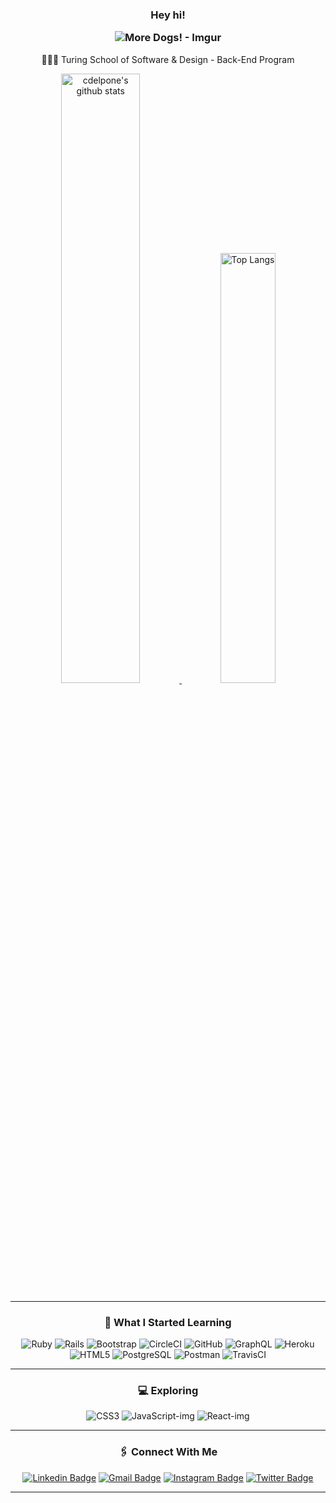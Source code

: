 <h3 align="center">
  Hey hi!

  ![More Dogs! - Imgur](https://user-images.githubusercontent.com/81711519/140007302-c1b290b4-12e1-440b-bb3d-72ea69567ab9.gif)
</h3>

<p align="center">
  ‍👩🏻‍💻 Turing School of Software & Design - Back-End Program
</p>

<div align="center" >
<a  href="https://github.com/cdelpone">
<img alt="cdelpone's github stats" width="50%" src="https://github-readme-stats.vercel.app/api?username=cdelpone&show_icons=true&count_private=true&hide_border=true&bg_color=50,e96205,904e99&title_color=fff&text_color=fff&icon_color=f2f2f2" href="https://github.com/cdelpone" />
<img alt="Top Langs" width="42%" src="https://github-readme-stats.vercel.app/api/top-langs/?username=cdelpone&layout=compact&count_private=true&&hide_border=true&bg_color=904e99&title_color=fff&text_color=fff&icon_color=f2f2f2&hide=jupyter%20notebook&langs_count=5" href="https://github.com/cdelpone" /></a>
<hr></hr>

<h3 align="center">💾 What I Started Learning</h3>
<div align="center">

![Ruby](https://img.shields.io/badge/ruby-%23CC342D.svg?style=flat&logo=ruby&logoColor=white)
![Rails](https://img.shields.io/badge/rails-%23CC0000.svg?style=flat&logo=ruby-on-rails&logoColor=white)
![Bootstrap](https://img.shields.io/badge/-Bootstrap-563D7C?style=flat&logo=bootstrap)
![CircleCI](https://img.shields.io/badge/circleci-%23161616.svg?style=flat&logo=circleci&logoColor=white)
![GitHub](https://img.shields.io/badge/-GitHub-181717?style=flat&logo=github)
![GraphQL](https://img.shields.io/badge/-GraphQL-E10098?style=flat&logo=graphql&logoColor=light-pink)
![Heroku](https://img.shields.io/badge/-Heroku-430098?style=flat&logo=heroku)
![HTML5](https://img.shields.io/badge/-HTML5-E34F26?style=flat&logo=html5&logoColor=white)
![PostgreSQL](https://img.shields.io/badge/-PostgreSQL-336791?style=flat&logo=postgresql)
![Postman](https://img.shields.io/badge/Postman-FF6C37?style=flat&logo=postman&logoColor=red)
![TravisCI](https://img.shields.io/badge/travisci-%232B2F33.svg?style=flat&logo=travis&logoColor=white)

<hr></hr>
</div>

<h3 align="center">💻 Exploring</h3>
<p align="center">
<div align="center">

![CSS3](https://img.shields.io/badge/-CSS3-1572B6?style=flat&logo=css3)
![JavaScript-img](https://badges.aleen42.com/src/javascript.svg)
![React-img](https://badges.aleen42.com/src/react.svg)
<hr></hr>

<h3 align="center">🖇 Connect With Me </h3>

[![Linkedin Badge](https://img.shields.io/badge/-cdelpone-0072b1?style=flat&logo=Linkedin&logoColor=white)](https://www.linkedin.com/in/christinadelpone/ "Connect on LinkedIn")
[![Gmail Badge](https://img.shields.io/badge/-cdelpone@gmail.com-c14438?style=flat&logo=Gmail&logoColor=white)](mailto:cdelpone@gmail.com "Connect via Email")
[![Instagram Badge](https://img.shields.io/badge/-cdelpone-C13584?style=flat&logo=Instagram&logoColor=white)](https://www.instagram.com/cdelpone/ "Follow on Instagram")
[![Twitter Badge](https://img.shields.io/badge/-cdelpone-1DA1F2?style=flat&logo=Twitter&logoColor=white)](https://www.twitter.com/cdelpone/ "Follow on Twitter")
<hr></hr>


<!--
**cdelpone/cdelpone** is a ✨ _special_ ✨ repository because its `README.md` (this file) appears on your GitHub profile.

Here are some ideas to get you started:

- 🔭 I’m currently working on ...
- 🌱 I’m currently learning ...
- 👯 I’m looking to collaborate on ...
- 🤔 I’m looking for help with ...
- 💬 Ask me about ...
- 📫 How to reach me: ...
- 😄 Pronouns: ...
- ⚡ Fun fact: ...
[![Spotify](https://novatorem.vercel.app/api/spotify)](https://open.spotify.com/user/12178515106)
![Python](https://img.shields.io/badge/python-3670A0?style=flat&logo=python&logoColor=ffdd54)
![CircleCI](https://img.shields.io/badge/circleci-%23161616.svg?style=flat&logo=circleci&logoColor=white)
<a  href="https://github.com/cdelpone">
<img alt="cdelpone's github stats" width="50%" src="https://github-readme-stats.vercel.app/api?username=cdelpone&show_icons=true&count_private=true&hide_border=true&theme=yeblu" href="https://github.com/cdelpone" />
<img alt="Top Langs" width="42%" src="https://github-readme-stats.vercel.app/api/top-langs/?username=cdelpone&layout=compact&count_private=true&&hide_border=true&theme=yeblu&hide=jupyter%20notebook&langs_count=5" href="https://github.com/cdelpone" />
</a>
-->

<!-- Markdown link & img dfn's -->
<!-- [travis-image]: https://app.travis-ci.com/TannerDale/bones-be.svg?branch=main
[travis-url]: https://app.travis-ci.com/TannerDale/bones-be
[Github-img]: https://img.shields.io/badge/GitHub-100000?style=for-the-badge&logo=github&logoColor=white -->

<!-- #### Development -->
<!-- [Atom-img]: https://img.shields.io/badge/Atom-66595C.svg?&style=flaste&logo=atom&logoColor=white
[Bootstrap-img]: https://img.shields.io/badge/Bootstrap-563D7C?style=for-the-badge&logo=bootstrap&logoColor=white
[Figaro-img]: https://img.shields.io/badge/figaro-b81818.svg?&style=flaste&logo=rubygems&logoColor=white
[Git-img]: https://img.shields.io/badge/Git-F05032.svg?&style=flaste&logo=git&logoColor=white
[Github-img]: https://img.shields.io/badge/GitHub-181717.svg?&style=flaste&logo=github&logoColor=white
[Markdown-img]: https://img.shields.io/badge/Markdown-000000?style=for-the-badge&logo=markdown&logoColor=white
[PostgreSQL-img]: https://img.shields.io/badge/PostgreSQL-4169E1.svg?&style=flaste&logo=postgresql&logoColor=white
[Postman-img]: https://img.shields.io/badge/Postman-FF6C37?style=for-the-badge&logo=Postman&logoColor=white
[Rubocop-img]: https://img.shields.io/badge/rubocop-b81818.svg?&style=flaste&logo=rubygems&logoColor=white
[Ruby on Rails-img]: https://img.shields.io/badge/Ruby%20On%20Rails-b81818.svg?&style=flat&logo=rubyonrails&logoColor=white -->

<!-- #### Languages -->
<!-- [ActiveRecord-img]: https://img.shields.io/badge/ActiveRecord-CC0000.svg?&style=flaste&logo=rubyonrails&logoColor=white
[CSS3-img]: https://img.shields.io/badge/CSS3-1572B6.svg?&style=flaste&logo=css3&logoColor=white
[HTML5-img]: https://img.shields.io/badge/HTML5-0EB201.svg?&style=flaste&logo=html5&logoColor=white
[Ruby-img]: https://img.shields.io/badge/Ruby-CC0000.svg?&style=flaste&logo=ruby&logoColor=white 
[React-img]: https://badges.aleen42.com/src/react.svg
[JavaScript-img]: https://badges.aleen42.com/src/javascript.svg
-->

<!-- #### Deployment -->
<!-- [Heroku-img]: https://img.shields.io/badge/Heroku-430098.svg?&style=flaste&logo=heroku&logoColor=white
[Circle CI-img]: https://img.shields.io/badge/-CircleCi-brightgreen.svg?logo=LOGO
[Faraday-img]: https://img.shields.io/badge/faraday-b81818.svg?&style=flaste&logo=rubygems&logoColor=white -->

<!-- #### Testing -->
<!-- [Capybara-img]: https://img.shields.io/badge/capybara-b81818.svg?&style=flaste&logo=rubygems&logoColor=white
[Launchy-img]: https://img.shields.io/badge/launchy-b81818.svg?&style=flaste&logo=rubygems&logoColor=white
[Pry-img]: https://img.shields.io/badge/pry-b81818.svg?&style=flaste&logo=rubygems&logoColor=white
[RSPEC-img]: https://img.shields.io/badge/rspec-b81818.svg?&style=flaste&logo=rubygems&logoColor=white
[Shoulda Matchers-img]: https://img.shields.io/badge/shoulda--matchers-b81818.svg?&style=flaste&logo=rubygems&logoColor=white
[Simplecov-img]: https://img.shields.io/badge/simplecov-b81818.svg?&style=flaste&logo=rubygems&logoColor=white
[VCR-img]: https://img.shields.io/badge/vcr-b81818.svg?&style=flaste&logo=rubygems&logoColor=white
[Webmock-img]: https://img.shields.io/badge/webmock-b81818.svg?&style=flaste&logo=rubygems&logoColor=white -->

<!-- #### Development Principles -->
<!-- [OOP-img]: https://img.shields.io/badge/OOP-b81818.svg?&style=flaste&logo=OOP&logoColor=white
[TDD-img]: https://img.shields.io/badge/TDD-b87818.svg?&style=flaste&logo=TDD&logoColor=white
[MVC-img]: https://img.shields.io/badge/MVC-b8b018.svg?&style=flaste&logo=MVC&logoColor=white
[REST-img]: https://img.shields.io/badge/REST-33b818.svg?&style=flaste&logo=REST&logoColor=white -->
